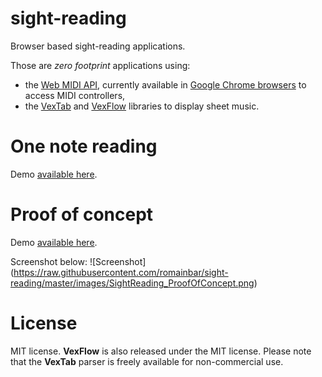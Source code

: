 # sight-reading
Browser based sight-reading applications.

Those are *zero footprint* applications using:
* the [Web MIDI API](http://www.w3.org/TR/webmidi/), currently available in [Google Chrome browsers](https://www.google.com/chrome/browser/desktop/) to access MIDI controllers,
* the [VexTab](http://www.vexflow.com/vextab/) and [VexFlow](http://www.vexflow.com/) libraries to display sheet music.

# One note reading
Demo [available here](https://romainbar.github.io/onenotereading/).

# Proof of concept
Demo [available here](https://romainbar.github.io/proofofconcept/).

Screenshot below:
![Screenshot]
(https://raw.githubusercontent.com/romainbar/sight-reading/master/images/SightReading_ProofOfConcept.png)

# License
MIT license. **VexFlow** is also released under the MIT license. Please note that the **VexTab** parser is freely available for non-commercial use.


